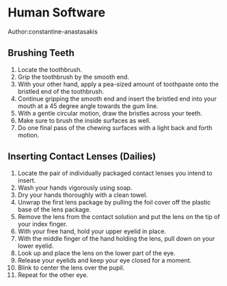 # Human Software

Author:constantine-anastasakis

## Brushing Teeth

1. Locate the toothbrush.
2. Grip the toothbrush by the smooth end.
3. With your other hand, apply a pea-sized amount of toothpaste onto the bristled end of the toothbrush.
4. Continue gripping the smooth end and insert the bristled end into your mouth at a 45 degree angle towards the gum line.
5. With a gentle circular motion, draw the bristles across your teeth.
6. Make sure to brush the inside surfaces as well.
7. Do one final pass of the chewing surfaces with a light back and forth motion.

## Inserting Contact Lenses (Dailies)

1. Locate the pair of individually packaged contact lenses you intend to insert.
2. Wash your hands vigorously using soap.
3. Dry your hands thoroughly with a clean towel.
4. Unwrap the first lens package by pulling the foil cover off the plastic base of the lens package.
5. Remove the lens from the contact solution and put the lens on the tip of your index finger.
6. With your free hand, hold your upper eyelid in place.
7. With the middle finger of the hand holding the lens, pull down on your lower eyelid.
8. Look up and place the lens on the lower part of the eye.
9. Release your eyelids and keep your eye closed for a moment.
10. Blink to center the lens over the pupil.
11. Repeat for the other eye. 
